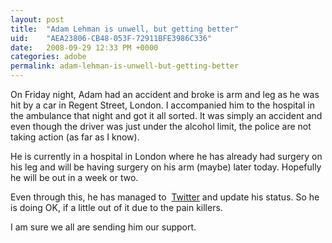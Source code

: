 ```yaml
---
layout: post
title:  "Adam Lehman is unwell, but getting better"
uid:	"AEA23806-CB48-053F-72911BFE3986C336"
date:   2008-09-29 12:33 PM +0000
categories: adobe
permalink: adam-lehman-is-unwell-but-getting-better
---
```

<p>On Friday night, Adam had an accident and broke is arm and leg as he was hit by a car in Regent Street, London. I accompanied him to the hospital in the ambulance that night and got it all sorted. It was simply an accident and even though the driver was just under the alcohol limit, the police are not taking action (as far as I know).</p>
<p>He is currently in a hospital in London where he has already had surgery on his leg and will be having surgery on his arm (maybe) later today. Hopefully he will be out in a week or two.</p>
<p>Even through this, he has managed to  <a href="http://twitter.com/adrocknaphobia">Twitter</a> and update his status. So he is doing OK, if a little out of it due to the pain killers.</p>
<p>I am sure we all are sending him our support.</p>
